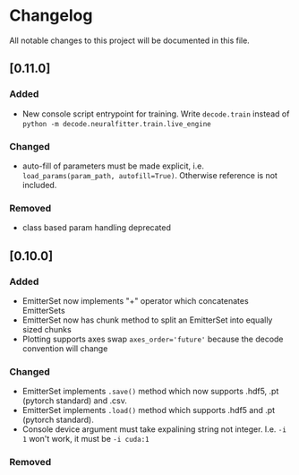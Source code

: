 # Changelog
All notable changes to this project will be documented in this file.

## [0.11.0]
### Added
- New console script entrypoint for training. Write `decode.train` instead of `python -m decode.neuralfitter.train.live_engine`

### Changed

- auto-fill of parameters must be made explicit, i.e. `load_params(param_path, autofill=True)`. Otherwise reference is not included.

### Removed

- class based param handling deprecated


## [0.10.0]
### Added
- EmitterSet now implements "+" operator which concatenates EmitterSets
- EmitterSet now has chunk method to split an EmitterSet into equally sized chunks
- Plotting supports axes swap `axes_order='future'` because the decode convention will change

### Changed
- EmitterSet implements `.save()` method which now supports .hdf5, .pt (pytorch standard) and .csv.
- EmitterSet implements `.load()` method which supports .hdf5 and .pt (pytorch standard).
- Console device argument must take expalining string not integer. I.e. `-i 1` won't work, it must be `-i cuda:1`

### Removed
